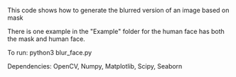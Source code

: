 This code shows how to generate the blurred version of an image based on mask

There is one example in the "Example" folder for the human face has both the mask and human face.

To run:
python3 blur_face.py

Dependencies:
OpenCV, Numpy, Matplotlib, Scipy, Seaborn
